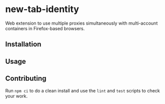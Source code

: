 # new-tab-identity

Web extension to use multiple proxies simultaneously with multi-account containers in Firefox-based browsers.

## Installation

## Usage

## Contributing

Run `npm ci` to do a clean install and use the `lint` and `test` scripts to check your work.
